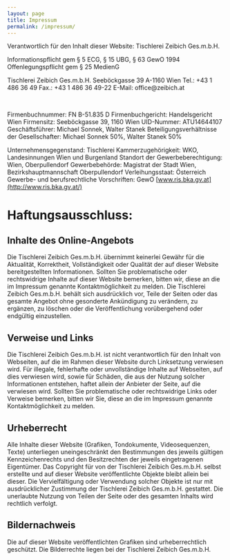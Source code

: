 ```yaml
---
layout: page
title: Impressum
permalink: /impressum/
---
```


Verantwortlich für den Inhalt dieser Website: Tischlerei Zeibich Ges.m.b.H.
<br>

Informationspflicht gem § 5 ECG, § 15 UBG, § 63 GewO 1994
Offenlegungspflicht gem § 25 MedienG


<p>Tischlerei Zeibich Ges.m.b.H.
Seeböckgasse 39
A-1160 Wien
Tel.: +43 1 486 36 49
Fax.: +43 1 486 36 49-22
E-Mail: office@zeibich.at</p><br>

Firmenbuchnummer: FN B-51.835 D
Firmenbuchgericht: Handelsgericht Wien
Firmensitz: Seeböckgasse 39, 1160 Wien
UID-Nummer: ATU14644107
Geschäftsführer: Michael Sonnek, Walter Stanek
Beteiligungsverhältnisse der Gesellschafter: Michael Sonnek 50%, Walter Stanek 50%
<br>

Unternehmensgegenstand: Tischlerei
Kammerzugehörigkeit: WKO, Landesinnungen Wien und Burgenland
Standort der Gewerbeberechtigung: Wien, Oberpullendorf
Gewerbebehörde: Magistrat der Stadt Wien, Bezirkshauptmannschaft Oberpullendorf
Verleihungsstaat: Österreich
Gewerbe- und berufsrechtliche Vorschriften: GewO [www.ris.bka.gv.at](http://www.ris.bka.gv.at/)


# Haftungsausschluss:<br>

## Inhalte des Online-Angebots<br>
Die Tischlerei Zeibich Ges.m.b.H. übernimmt keinerlei Gewähr für die Aktualität, Korrektheit, Vollständigkeit oder Qualität der auf dieser Website bereitgestellten Informationen. Sollten Sie problematische oder rechtswidrige Inhalte auf dieser Website bemerken, bitten wir, diese an die im Impressum genannte Kontaktmöglichkeit  zu melden. Die Tischlerei Zeibich Ges.m.b.H. behält sich ausdrücklich vor, Teile der Seiten oder das gesamte Angebot ohne gesonderte Ankündigung zu verändern, zu ergänzen, zu löschen oder die Veröffentlichung vorübergehend oder endgültig einzustellen. 

## Verweise und Links<br>
Die Tischlerei Zeibich Ges.m.b.H. ist nicht verantwortlich für den Inhalt von Webseiten, auf die im Rahmen dieser Website durch Linksetzung verwiesen wird. Für illegale, fehlerhafte oder unvollständige Inhalte auf Webseiten, auf dies verwiesen wird, sowie für Schäden, die aus der Nutzung solcher Informationen entstehen, haftet allein der Anbieter der Seite, auf die verwiesen wird. Sollten Sie problematische oder rechtswidrige Links oder Verweise bemerken, bitten wir Sie, diese an die im Impressum genannte Kontaktmöglichkeit zu melden. 

## Urheberrecht<br>
Alle Inhalte dieser Website (Grafiken, Tondokumente, Videosequenzen, Texte) unterliegen uneingeschränkt den Bestimmungen des jeweils gültigen Kennzeichenrechts und den Besitzrechten der jeweils eingetragenen Eigentümer. Das Copyright für von der Tischlerei Zeibich Ges.m.b.H. selbst erstellte und auf dieser Website veröffentlichte Objekte bleibt allein bei dieser. Die Vervielfältigung oder Verwendung solcher Objekte ist nur mit ausdrücklicher Zustimmung der Tischlerei Zeibich Ges.m.b.H. gestattet. Die unerlaubte Nutzung von Teilen der Seite oder des gesamten Inhalts wird rechtlich verfolgt. 

## Bildernachweis<br>
Die auf dieser Website veröffentlichten Grafiken sind urheberrechtlich geschützt. Die Bilderrechte liegen bei der Tischlerei Zeibich Ges.m.b.H.

